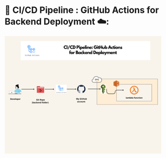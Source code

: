 #  🚀 CI/CD Pipeline : GitHub Actions for Backend Deployment ☁️: 


![GitHub_Actions _for_Backend_Deployment](GitHub_Actions_for_Backend_Deployment.png)


